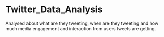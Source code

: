 # Twitter_Data_Analysis
Analysed about what are they tweeting, when are they tweeting and how much media engagement and interaction from users tweets are getting.
